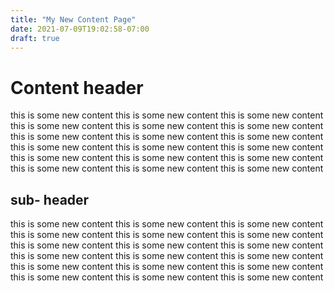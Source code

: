 ```yaml
---
title: "My New Content Page"
date: 2021-07-09T19:02:58-07:00
draft: true
---
```


# Content header

this is some new content this is some new content this is some new
content this is some new content this is some new content this is
some new content this is some new content this is some new content
this is some new content this is some new content this is some new
content this is some new content this is some new content this is
some new content this is some new content this is some new content
this is some new content this is some new content


## sub- header

this is some new content this is some new content this is some new
content this is some new content this is some new content this is
some new content this is some new content this is some new content
this is some new content this is some new content this is some new
content this is some new content this is some new content this is
some new content this is some new content this is some new content
this is some new content this is some new content





